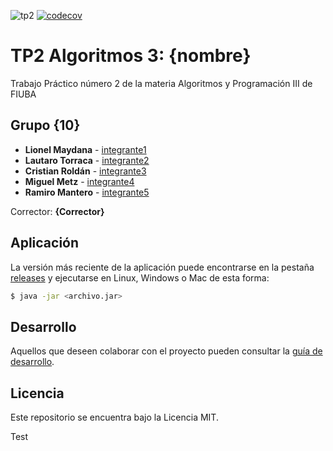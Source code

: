 ![tp2](https://github.com/lmaydana/algo3_tp2/actions/workflows/build.yml/badge.svg) [![codecov](https://codecov.io/gh/lmaydana/algo3_tp2/branch/master/graph/badge.svg)](https://codecov.io/gh/fiuba/algo3_proyecto_base_tp2)

# TP2 Algoritmos 3: {nombre} 

Trabajo Práctico número 2 de la materia Algoritmos y Programación III de FIUBA

## Grupo {10}

* **Lionel Maydana** - [integrante1](https://github.com/lmaydana)
* **Lautaro Torraca** - [integrante2](https://github.com/lautitorraca)
* **Cristian Roldán** - [integrante3]( https://github.com/CrissRM )
* **Miguel Metz** - [integrante4](https://github.com/MiguelMetz1)
* **Ramiro Mantero** - [integrante5](https://github.com/ramiromantero)

Corrector: **{Corrector}**

## Aplicación

La versión más reciente de la aplicación puede encontrarse en la pestaña [releases](https://github.com/lmaydana/algo3_tp2/releases/latest) y ejecutarse en Linux, Windows o Mac de esta forma:

```bash
$ java -jar <archivo.jar>
```

## Desarrollo

Aquellos que deseen colaborar con el proyecto pueden consultar la [guía de desarrollo](./docs/Desarrollo.md).

## Licencia

Este repositorio se encuentra bajo la Licencia MIT.

Test
